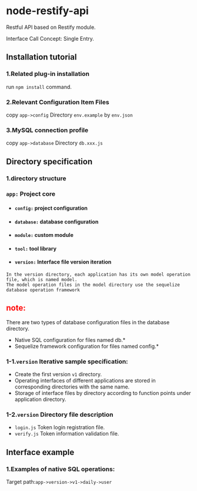 # node-restify-api
Restful API based on Restify module.

Interface Call Concept: Single Entry.

## Installation tutorial

### 1.Related plug-in installation
run <code>npm install</code> command.

### 2.Relevant Configuration Item Files
copy <code>app->config</code> Directory <code>env.example</code> by <code>env.json</code>

### 3.MySQL connection profile
copy <code>app->database</code> Directory <code>db.xxx.js</code>

## Directory specification
### 1.directory structure

### <code>app:</code> Project core
- #### <code>config:</code> project configuration
- #### <code>database:</code> database configuration
- #### <code>module:</code> custom module
- #### <code>tool:</code> tool library
- #### <code>version:</code> Interface file version iteration

~~~
In the version directory, each application has its own model operation file, which is named model.
The model operation files in the model directory use the sequelize database operation framework
~~~

## <font color=#f00>note:</font>

There are two types of database configuration files in the database directory.
- Native SQL configuration for files named db.*
- Sequelize framework configuration for files named config.*

### 1-1.<code>version</code> Iterative sample specification:
- Create the first version <code>v1</code> directory.
- Operating interfaces of different applications are stored in corresponding directories with the same name.
- Storage of interface files by directory according to function points under application directory.

### 1-2.<code>version</code> Directory file description
- <code>login.js</code> Token login registration file.
- <code>verify.js</code> Token information validation file.

## Interface example
### 1.Examples of native SQL operations:
Target path:<code>app->version->v1->daily->user</code>
